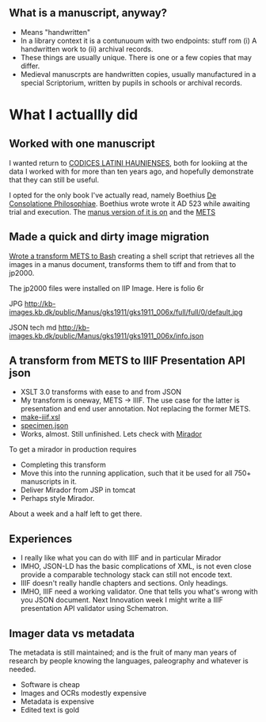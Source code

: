 
## What is a manuscript, anyway?

* Means "handwritten"
* In a library context it is a contunuoum with two endpoints: 
stuff rom (i) A handwritten work to (ii) archival records. 
* These things are usually unique. There is one or a few copies that may differ.
* Medieval manuscrpts are handwritten copies, usually manufactured in a special Scriptorium, written by pupils in schools or archival records.

# What I actuallly did

## Worked with one manuscript

I wanted return to [CODICES LATINI HAUNIENSES](http://www.kb.dk/en/nb/materialer/haandskrifter/HA/e-mss/clh.html), both for lookiing at the data I worked with for more than ten years ago, and hopefully demonstrate that they can still be useful.

I opted for the only book I've actually read, namely Boethius [De Consolatione Philosophiae](https://en.wikipedia.org/wiki/The_Consolation_of_Philosophy). Boethius wrote wrote it AD 523 while awaiting trial and execution. The [manus version of it is on](http://www.kb.dk/permalink/2006/manus/642/eng/) and the [METS](https://github.com/Det-Kongelige-Bibliotek/permalink-manus/blob/iiif_presentation/src/main/webapp/data/manus/642/metsfile.xml)

## Made a quick and dirty image migration 

[Wrote a transform METS to Bash](https://github.com/Det-Kongelige-Bibliotek/permalink-manus/blob/iiif_presentation/sandbox/images/extract_img_info.xsl) creating a shell script that retrieves all the images in a 
manus document, transforms them to tiff and from that to jp2000.

The jp2000 files were installed on IIP Image. Here is folio 6r

JPG http://kb-images.kb.dk/public/Manus/gks1911/gks1911_006x/full/full/0/default.jpg

JSON tech md http://kb-images.kb.dk/public/Manus/gks1911/gks1911_006x/info.json

## A transform from METS to IIIF Presentation API json

* XSLT 3.0 transforms with ease to and from JSON
* My transform is oneway, METS -> IIIF. The use case for the latter is presentation and end user annotation. Not replacing the former METS. 
* [make-iiif.xsl](https://github.com/Det-Kongelige-Bibliotek/permalink-manus/blob/iiif_presentation/sandbox/json/make-iiif.xsl)
* [specimen.json](https://github.com/Det-Kongelige-Bibliotek/permalink-manus/blob/iiif_presentation/sandbox/specimen.json)
* Works, almost. Still unfinished. Lets check with [Mirador](https://projectmirador.org/demo/)

To get a mirador in production requires 

* Completing this transform
* Move this into the running application, such that it be used for all 750+ manuscripts in it.
* Deliver Mirador from JSP in tomcat
* Perhaps style Mirador.

About a week and a half left to get there.

## Experiences

* I really like what you can do with IIIF and in particular Mirador
* IMHO, JSON-LD has the basic complications of XML, is not even close provide a comparable technology stack can still not encode text.
* IIIF doesn't really handle chapters and sections. Only headings.
* IMHO, IIIF need a working validator. One that tells you what's wrong with you JSON document. Next Innovation week I might write a IIIF presentation API validator using Schematron.

## Imager data vs metadata

The metadata is still maintained; and is the fruit of many man years of research by people knowing the languages, paleography and whatever is needed.

* Software is cheap
* Images and OCRs modestly expensive
* Metadata is expensive
* Edited text is gold
